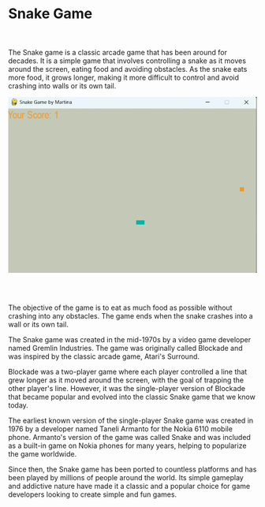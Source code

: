 # Snake Game <br><br/>

The Snake game is a classic arcade game that has been around for decades. It is a simple game that involves controlling a snake as it moves around the screen, eating food and avoiding obstacles.
As the snake eats more food, it grows longer, making it more difficult to control and avoid crashing into walls or its own tail. 

<p align="center">
<img width="650em" src="https://github.com/Python-Projects-Solutions/Pygame-Playground/blob/main/Snake_Game/snake_game.png" align = "center"/>
</p>
<br><br/>

The objective of the game is to eat as much food as possible without crashing into any obstacles.
The game ends when the snake crashes into a wall or its own tail.

The Snake game was created in the mid-1970s by a video game developer named Gremlin Industries. 
The game was originally called Blockade and was inspired by the classic arcade game, Atari's Surround.

Blockade was a two-player game where each player controlled a line that grew longer as it moved around the screen, with the goal of trapping the other player's line.
However, it was the single-player version of Blockade that became popular and evolved into the classic Snake game that we know today.

The earliest known version of the single-player Snake game was created in 1976 by a developer named Taneli Armanto for the Nokia 6110 mobile phone.
Armanto's version of the game was called Snake and was included as a built-in game on Nokia phones for many years, helping to popularize the game worldwide.

Since then, the Snake game has been ported to countless platforms and has been played by millions of people around the world. 
Its simple gameplay and addictive nature have made it a classic and a popular choice for game developers looking to create simple and fun games.
